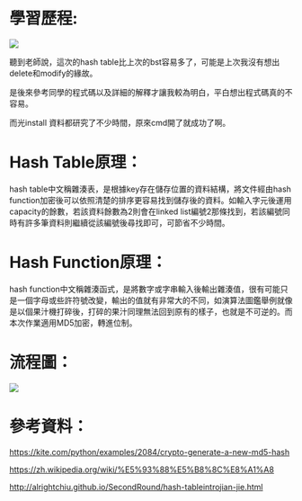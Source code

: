 # 學習歷程:

![](https://www.leeholmes.com/blog/wp-content/uploads/2019/07/image.png)

聽到老師說，這次的hash table比上次的bst容易多了，可能是上次我沒有想出delete和modify的緣故。

是後來參考同學的程式碼以及詳細的解釋才讓我較為明白，平白想出程式碼真的不容易。

而光install 資料都研究了不少時間，原來cmd開了就成功了啊。



# Hash Table原理：

hash table中文稱雜湊表，是根據key存在儲存位置的資料結構，將文件經由hash function加密後可以依照清楚的排序更容易找到儲存後的資料。如輸入字元後運用capacity的餘數，若該資料餘數為2則會在linked list編號2那條找到，若該編號同時有許多筆資料則繼續從該編號後尋找即可，可節省不少時間。

# Hash Function原理：

hash function中文稱雜湊函式，是將數字或字串輸入後輸出雜湊值，很有可能只是一個字母或些許符號改變，輸出的值就有非常大的不同，如演算法圖鑑舉例就像是以個果汁機打碎後，打碎的果汁同理無法回到原有的樣子，也就是不可逆的。而本次作業適用MD5加密，轉進位制。

# 流程圖：

![](https://github.com/linseanwin/learning-note/blob/master/images/S__59498511.jpg)

# 參考資料：

https://kite.com/python/examples/2084/crypto-generate-a-new-md5-hash

https://zh.wikipedia.org/wiki/%E5%93%88%E5%B8%8C%E8%A1%A8

http://alrightchiu.github.io/SecondRound/hash-tableintrojian-jie.html

